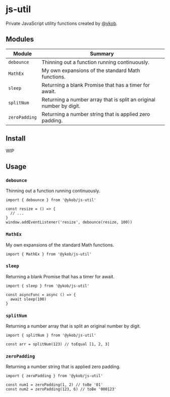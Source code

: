 # js-util

Private JavaScript utility functions created by [@ykob](https://github.com/ykob).

## Modules

| Module        | Summary                                                             |
| ------------- | ------------------------------------------------------------------- |
| `debounce`    | Thinning out a function running continuously.                       |
| `MathEx`      | My own expansions of the standard Math functions.                   |
| `sleep`       | Returning a blank Promise that has a timer for await.               |
| `splitNum`    | Returning a number array that is split an original number by digit. |
| `zeroPadding` | Returning a number string that is applied zero padding.             |

## Install

WIP

## Usage

### `debounce`

Thinning out a function running continuously.

```
import { debounce } from '@ykob/js-util'

const resize = () => {
  // ...
}
window.addEventListener('resize', debounce(resize, 100))
```

### `MathEx`

My own expansions of the standard Math functions.

```
import { MathEx } from '@ykob/js-util'
```

### `sleep`

Returning a blank Promise that has a timer for await.

```
import { sleep } from '@ykob/js-util'

const asyncFunc = async () => {
  await sleep(100)
}
```

### `splitNum`

Returning a number array that is split an original number by digit.

```
import { splitNum } from '@ykob/js-util'

const arr = splitNum(123) // toEqual [1, 2, 3]
```

### `zeroPadding`

Returning a number string that is applied zero padding.

```
import { zeroPadding } from '@ykob/js-util'

const num1 = zeroPadding(1, 2) // toBe '01'
const num2 = zeroPadding(123, 6) // toBe '000123'
```
